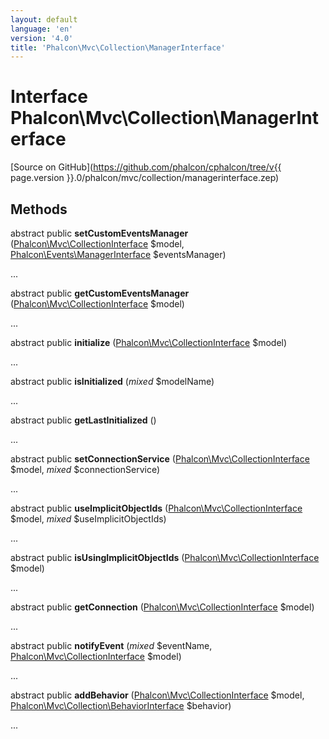 ```yaml
---
layout: default
language: 'en'
version: '4.0'
title: 'Phalcon\Mvc\Collection\ManagerInterface'
---
```

# Interface **Phalcon\Mvc\Collection\ManagerInterface**

[Source on GitHub](https://github.com/phalcon/cphalcon/tree/v{{ page.version }}.0/phalcon/mvc/collection/managerinterface.zep)

## Methods
abstract public  **setCustomEventsManager** ([Phalcon\Mvc\CollectionInterface](Phalcon_Mvc_CollectionInterface) $model, [Phalcon\Events\ManagerInterface](Phalcon_Events_ManagerInterface) $eventsManager)

...


abstract public  **getCustomEventsManager** ([Phalcon\Mvc\CollectionInterface](Phalcon_Mvc_CollectionInterface) $model)

...


abstract public  **initialize** ([Phalcon\Mvc\CollectionInterface](Phalcon_Mvc_CollectionInterface) $model)

...


abstract public  **isInitialized** (*mixed* $modelName)

...


abstract public  **getLastInitialized** ()

...


abstract public  **setConnectionService** ([Phalcon\Mvc\CollectionInterface](Phalcon_Mvc_CollectionInterface) $model, *mixed* $connectionService)

...


abstract public  **useImplicitObjectIds** ([Phalcon\Mvc\CollectionInterface](Phalcon_Mvc_CollectionInterface) $model, *mixed* $useImplicitObjectIds)

...


abstract public  **isUsingImplicitObjectIds** ([Phalcon\Mvc\CollectionInterface](Phalcon_Mvc_CollectionInterface) $model)

...


abstract public  **getConnection** ([Phalcon\Mvc\CollectionInterface](Phalcon_Mvc_CollectionInterface) $model)

...


abstract public  **notifyEvent** (*mixed* $eventName, [Phalcon\Mvc\CollectionInterface](Phalcon_Mvc_CollectionInterface) $model)

...


abstract public  **addBehavior** ([Phalcon\Mvc\CollectionInterface](Phalcon_Mvc_CollectionInterface) $model, [Phalcon\Mvc\Collection\BehaviorInterface](Phalcon_Mvc_Collection_BehaviorInterface) $behavior)

...



